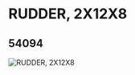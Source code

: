 # RUDDER, 2X12X8
## 54094
![RUDDER, 2X12X8](https://lc-www-live-s.legocdn.com/media/bricks/5/2/4521912.jpg)